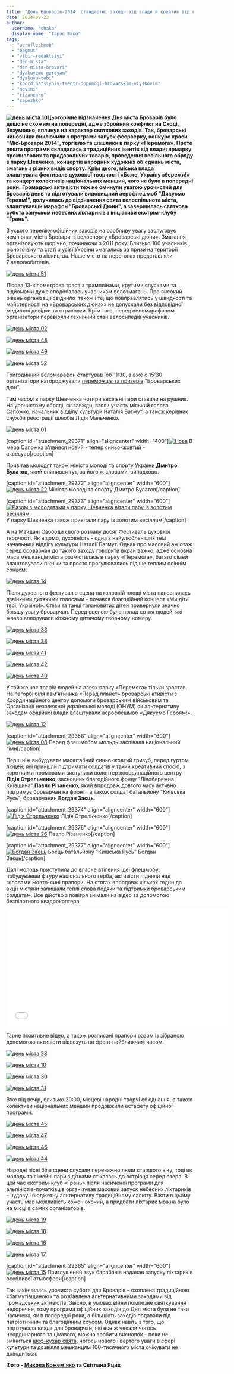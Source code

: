 ```yaml
---
title: "День Броварів-2014: стандартні заходи від влади й креатив від громади"
date: 2014-09-23
author: 
  username: "shako"
  display_name: "Тарас Шако"
tags: 
  - "aerofleshmob"
  - "bagmut"
  - "vibir-redaktsiyi"
  - "den-mista"
  - "den-mista-brovari"
  - "dyakuyemo-geroyam"
  - "dyakuyu-tobi"
  - "koordinatsiyniy-tsentr-dopomogi-brovarskim-viyskovim"
  - "novini"
  - "rizanenko"
  - "sapozhko"
---
```


**[![день міста 10](https://mpz.brovary.org/wp-content/uploads/2014/09/den-mista-10.jpg)](https://mpz.brovary.org/wp-content/uploads/2014/09/den-mista-10.jpg)Цьогорічне відзначення Дня міста Броварів було дещо не схожим на попередні, адже збройний конфлікт на Сході, безумовно, вплинув на характер святкових заходів. Так, броварські чиновники виключили з програми запуск феєрверку, конкурс краси "Міс-Бровари 2014", торгівлю та шашлики в парку «Перемога». Проте решта програми складалась з традиційних івентів від влади: ярмарку промислових та продовольчих товарів, проведення весільного обряду в парку Шевченка, концертів народних художніх об'єднань міста, змагань з різних видів спорту. Крім цього, міська влада влаштувала фестиваль духовної творчості «Боже, Україну збережи!» та концерт колективів національних меншин, чого не було в попередні роки.** **Громадські активісти теж не оминули увагою урочистий для Броварів день та підготували видовищний аерофлешмоб "Дякуємо Героям!", долучилась до відзначення свята велоспільнота міста, влаштувавши марафон "Броварські Дюни", а завершилась святкова субота запуском небесних ліхтариків з ініціативи екстрім-клубу "Грань".**

З усього переліку офіційних заходів на особливу увагу заслуговує чемпіонат міста Бровари  з велоспорту «Броварські дюни». Змагання організовують щорічно, починаючи з 2011 року. Близько 100 учасників різного віку та статі з усієї України змагались за призи на території Броварського лісництва. Наше місто на перегонах представляли 7 велолюбителів.

[![день міста 51](https://mpz.brovary.org/wp-content/uploads/2014/09/den-mista-51.jpg)](https://mpz.brovary.org/wp-content/uploads/2014/09/den-mista-51.jpg)

Лісова 13-кілометрова траса з трамплінами, крутими спусками та підйомами дуже сподобалась учасникам велозмагань. Про високий рівень організації свідчило  також і те, що повправлятись у швидкості та майстерності на «Броварських дюнах» не допускали без відповідної медичної довідки та страховки. Крім того, перед веломарафоном організатори перевіряли технічний стан велосипедів учасників.

[![день міста 02](https://mpz.brovary.org/wp-content/uploads/2014/09/den-mista-02.jpg)](https://mpz.brovary.org/wp-content/uploads/2014/09/den-mista-02.jpg)

[![день міста 48](https://mpz.brovary.org/wp-content/uploads/2014/09/den-mista-48.jpg)](https://mpz.brovary.org/wp-content/uploads/2014/09/den-mista-48.jpg)

[![день міста 49](https://mpz.brovary.org/wp-content/uploads/2014/09/den-mista-49.jpg)](https://mpz.brovary.org/wp-content/uploads/2014/09/den-mista-49.jpg)

![день міста 52](https://mpz.brovary.org/wp-content/uploads/2014/09/den-mista-52.jpg)

Тригодинний веломарафон стартував  об 11:30, а вже о 15:30 організатори нагороджували [переможців та призерів](http://bikeportal.org.ua/index.php?option=com_content&view=article&id=3076) "Броварських дюн".

Тим часом в парку Шевченка чотири весільні пари ставали на рушник. На урочистому обряді, як завжди, взяли участь міський голова Сапожко, начальник відділу культури Наталія Багмут, а також керівник служби реєстрації шлюбів Лідія Мальченко.

[![день міста 01](https://mpz.brovary.org/wp-content/uploads/2014/09/den-mista-01.jpg)](https://mpz.brovary.org/wp-content/uploads/2014/09/den-mista-01.jpg)

\[caption id="attachment\_29371" align="aligncenter" width="400"\][![Нова ](https://mpz.brovary.org/wp-content/uploads/2014/09/den-mista-21.jpg)](https://mpz.brovary.org/wp-content/uploads/2014/09/den-mista-21.jpg) В мера Сапожка з'явився новий - тепер синьо-жовтий - аксесуар\[/caption\]

Привітав молодят також міністр молоді та спорту України **Дмитро Булатов**, який опинився тут, за його ж словами, випадково.

\[caption id="attachment\_29372" align="aligncenter" width="600"\][![день міста 22](https://mpz.brovary.org/wp-content/uploads/2014/09/den-mista-22.jpg)](https://mpz.brovary.org/wp-content/uploads/2014/09/den-mista-22.jpg) Міністр молоді та спорту Дмитро Булатов\[/caption\]

\[caption id="attachment\_29373" align="aligncenter" width="600"\][![Разом з молодятами у парку Шевченка вітали пару із золотим весіллям](https://mpz.brovary.org/wp-content/uploads/2014/09/den-mista-23.jpg)](https://mpz.brovary.org/wp-content/uploads/2014/09/den-mista-23.jpg) У парку Шевченка також привітали пару із золотим весіллям\[/caption\]

А на Майдані Свободи свого розпалу досяг Фестиваль духовної творчості. Як відомо, духовність - одна з найулюбленіших тем начальниці відділу культури Наталії Багмут. Однак про масовий ажіотаж серед броварчан до такого заходу говорити вкрай важко, адже основна маса мешканців міста розмістилась в парку «Перемога», багато сімей влаштовували пікніки та просто прогулювались під ще теплим осіннім сонцем.

[![день міста 14](https://mpz.brovary.org/wp-content/uploads/2014/09/den-mista-14.jpg)](https://mpz.brovary.org/wp-content/uploads/2014/09/den-mista-14.jpg)

Після духовного фестивалю сцена на головній площі міста наповнилась дзвінкими дитячими голосами – почався благодійний концерт «Ми діти твої, Україно!». Співи та танці талановитих дітей привернули значно більшу увагу броварчан. Перед сценою було понад сотня людей, які жваво аплодували кожному дитячому творчому номеру.

[![день міста 33](https://mpz.brovary.org/wp-content/uploads/2014/09/den-mista-33.jpg)](https://mpz.brovary.org/wp-content/uploads/2014/09/den-mista-33.jpg)

[![день міста 38](https://mpz.brovary.org/wp-content/uploads/2014/09/den-mista-38.jpg)](https://mpz.brovary.org/wp-content/uploads/2014/09/den-mista-38.jpg)

[![день міста 41](https://mpz.brovary.org/wp-content/uploads/2014/09/den-mista-41.jpg)](https://mpz.brovary.org/wp-content/uploads/2014/09/den-mista-41.jpg)

[![день міста 42](https://mpz.brovary.org/wp-content/uploads/2014/09/den-mista-42.jpg)](https://mpz.brovary.org/wp-content/uploads/2014/09/den-mista-42.jpg)

[![день міста 40](https://mpz.brovary.org/wp-content/uploads/2014/09/den-mista-40.jpg)](https://mpz.brovary.org/wp-content/uploads/2014/09/den-mista-40.jpg)

У той же час трафік людей на алеях парку «Перемога» тільки зростав. На пагорбі біля пам’ятиника «Парад планет» броварські ативісти з Координаційного центру допомоги броварським військовим та Організації незалежної української молоді (ОНУМ) як альтернативу заходам офіційної влади влаштували аерофлешмоб «Дякуємо Героям!».

[![день міста 12](https://mpz.brovary.org/wp-content/uploads/2014/09/den-mista-12.jpg)](https://mpz.brovary.org/wp-content/uploads/2014/09/den-mista-12.jpg)

\[caption id="attachment\_29358" align="aligncenter" width="600"\][![день міста 08](https://mpz.brovary.org/wp-content/uploads/2014/09/den-mista-08.jpg)](https://mpz.brovary.org/wp-content/uploads/2014/09/den-mista-08.jpg) Перед флешмобом мольдь заспівала національний гімн\[/caption\]

Перш ніж вибудувати масштабний синьо-жовтий тризуб, перед гуртом людей, які прийшли підтримати солдатів у такий креативний спосіб, з короткими промовами виступили волонтер координаційного центру **Лідія Стрельченко**, засновник благодійного фонду "Лівобережна Київщина" **Павло Різаненко**, який впродовж довгого часу активно підтримує броварчан на фронті, а також солдат батальйону "Київська Русь", броварчанин **Богдан Заєць**.

\[caption id="attachment\_29374" align="aligncenter" width="600"\][![Лідія Стрельченко](https://mpz.brovary.org/wp-content/uploads/2014/09/den-mista-24.jpg)](https://mpz.brovary.org/wp-content/uploads/2014/09/den-mista-24.jpg) Лідія Стрельченко\[/caption\]

\[caption id="attachment\_29376" align="aligncenter" width="600"\][![день міста 26](https://mpz.brovary.org/wp-content/uploads/2014/09/den-mista-26.jpg)](https://mpz.brovary.org/wp-content/uploads/2014/09/den-mista-26.jpg) Павло Різаненко\[/caption\]

\[caption id="attachment\_29377" align="aligncenter" width="600"\][![Богдан Заєць](https://mpz.brovary.org/wp-content/uploads/2014/09/den-mista-27.jpg)](https://mpz.brovary.org/wp-content/uploads/2014/09/den-mista-27.jpg) Боєць батальйону "Київська Русь" Богдан Заєць\[/caption\]

Далі молодь приступила до власне втілення ідеї флешмобу: побудувавши фігуру національного герба, активісти підняли над головами жовто-сині прапори. На стягах впродовж кількох годин до акції містяни залишали теплі слова подяки та підтримки броварським солдатам. Все дійство з повітря знімали на відео за допомогою безпілотного квадрокоптера.

<iframe src="//www.youtube.com/embed/1wAGMNmpNpk" width="600" height="315" frameborder="0" allowfullscreen="allowfullscreen"></iframe>

Гарне позитивне відео, а також розписані прапори разом із зібраною допомогою активісти відвезуть на фронт найближчим часом.

[![день міста 28](https://mpz.brovary.org/wp-content/uploads/2014/09/den-mista-28.jpg)](https://mpz.brovary.org/wp-content/uploads/2014/09/den-mista-28.jpg)

[![день міста 10](https://mpz.brovary.org/wp-content/uploads/2014/09/den-mista-10.jpg)](https://mpz.brovary.org/wp-content/uploads/2014/09/den-mista-10.jpg)

[![день міста 30](https://mpz.brovary.org/wp-content/uploads/2014/09/den-mista-30.jpg)](https://mpz.brovary.org/wp-content/uploads/2014/09/den-mista-30.jpg)

[![день міста 31](https://mpz.brovary.org/wp-content/uploads/2014/09/den-mista-31.jpg)](https://mpz.brovary.org/wp-content/uploads/2014/09/den-mista-31.jpg)

Вже під вечір, близько 20:00, місцеві народні творчі об’єднання, а також колективи національних меншин продовжили естафету офіційної програми.

[![день міста 45](https://mpz.brovary.org/wp-content/uploads/2014/09/den-mista-45.jpg)](https://mpz.brovary.org/wp-content/uploads/2014/09/den-mista-45.jpg)

[![день міста 47](https://mpz.brovary.org/wp-content/uploads/2014/09/den-mista-47.jpg)](https://mpz.brovary.org/wp-content/uploads/2014/09/den-mista-47.jpg)

[![день міста 46](https://mpz.brovary.org/wp-content/uploads/2014/09/den-mista-46.jpg)](https://mpz.brovary.org/wp-content/uploads/2014/09/den-mista-46.jpg)

[![день міста 44](https://mpz.brovary.org/wp-content/uploads/2014/09/den-mista-44.jpg)](https://mpz.brovary.org/wp-content/uploads/2014/09/den-mista-44.jpg)

Народні пісні біля сцени слухали переважно люди старшого віку, тоді як молодь та сімейні пари з дітками стікалась до острівця серед озера. В цей час екстрим-клуб «Грань» після насиченої програми для альпіністів-початківців організував масовий запуск небесних ліхтариків – чудову і бюджетну альтернативу традиційному салюту. Взяти в цьому участь мав можливість кожен охочий, а придбати ліхтарик можна було на місці в самих організаторів.

[![день міста 19](https://mpz.brovary.org/wp-content/uploads/2014/09/den-mista-19.jpg)](https://mpz.brovary.org/wp-content/uploads/2014/09/den-mista-19.jpg)

[![день міста 18](https://mpz.brovary.org/wp-content/uploads/2014/09/den-mista-18.jpg)](https://mpz.brovary.org/wp-content/uploads/2014/09/den-mista-18.jpg)

[![день міста 16](https://mpz.brovary.org/wp-content/uploads/2014/09/den-mista-16.jpg)](https://mpz.brovary.org/wp-content/uploads/2014/09/den-mista-16.jpg)

[![день міста 17](https://mpz.brovary.org/wp-content/uploads/2014/09/den-mista-17.jpg)](https://mpz.brovary.org/wp-content/uploads/2014/09/den-mista-17.jpg)

\[caption id="attachment\_29365" align="aligncenter" width="600"\][![день міста 15](https://mpz.brovary.org/wp-content/uploads/2014/09/den-mista-15.jpg)](https://mpz.brovary.org/wp-content/uploads/2014/09/den-mista-15.jpg) Приглушений звук барабанів надавав запуску ліхтариків особливої атмосфери\[/caption\]

Так закінчилась урочиста субота для Броварів – охоплена традиційною «багмутівщиною» та розбавлена альтернативними заходами від громадських активістів. Звісно, в умовах війни помпезне святкування недоречне, тому програма офіційних заходів до Дня міста була не така насичена, як в попередні роки, а більшість заходів подавали під патріотичним та благодійним соусом. Однак навіть з того, що підготувала влада для броварчан, які все ж чекали чогось неординарного та цікавого, можна зробити висновок – поки не зміниться [шеф-кухар свята](https://mpz.brovary.org/den-mista-2014-zminit-nareshti-shef-kuharya/), чогось нового і вартого уваги в сфері культури та дозвілля мешканцям 100-тисячного міста очікувати не доводиться.

**Фото - [Микола Кожем'яко](http://fotokray.com.ua) та Світлана Яцив**
